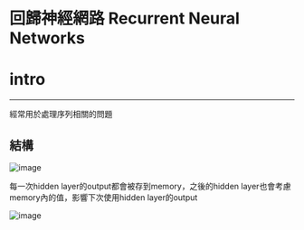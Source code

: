 回歸神經網路 Recurrent Neural Networks
=============

# intro
-------------
<p>經常用於處理序列相關的問題</p>

## 結構

![image](https://github.com/cbc106013/DL-Study-Notes/blob/master/Recurrent_Neural_Networks/rnn1.jpg)

<p>每一次hidden layer的output都會被存到memory，之後的hidden layer也會考慮memory內的值，影響下次使用hidden layer的output</p>

![image](https://github.com/cbc106013/DL-Study-Notes/blob/master/Recurrent_Neural_Networks/rnn2.jpg)
